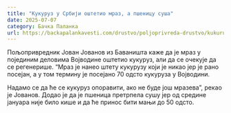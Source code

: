 ```yaml
---
title: "Кукуруз у Србији оштетио мраз, а пшеницу суша"
date: 2025-07-07
category: Бачка Паланка
url: https://backapalankavesti.com/drustvo/poljoprivreda-drustvo/kukuruz-u-srbiji-ostetio-mraz-a-psenicu-susa/
---
```


Пољопривредник Јован Јованов из Баваништа каже да је мраз у појединим деловима Војводине оштетио кукуруз, али да се очекује да се регенерише. “Мраз је нанео штету кукурузу који је никао јер је рано посејан, а у том термину је посејано 70 одсто кукуруза у Војводини.

Надамо се да ће се кукуруз опоравити, ако не буде још мразева”, рекао је Јованов. Додао је да је пшеница претрпела сушу јер од средине јануара није било кише и да ће принос бити мањи до 50 одсто.
